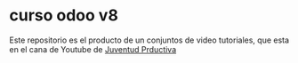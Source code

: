# curso odoo v8 
Este repositorio es el producto de un conjuntos de video tutoriales,
que esta en el cana de Youtube de [Juventud Prductiva](https://www.youtube.com/watch?v=jgCUW7w-G3o&list=PLZHhaK4KCZZyocy6-b0Kq7LSrHP4cYV9q) 
